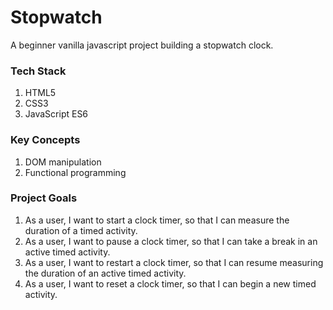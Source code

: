 # Stopwatch
A beginner vanilla javascript project building a stopwatch clock. 

### Tech Stack
1. HTML5
2. CSS3
3. JavaScript ES6

### Key Concepts
1. DOM manipulation
2. Functional programming

### Project Goals
1. As a user, I want to start a clock timer, so that I can measure the duration of a timed activity.
2. As a user, I want to pause a clock timer, so that I can take a break in an active timed activity.
3. As a user, I want to restart a clock timer, so that I can resume measuring the duration of an active timed activity.
4. As a user, I want to reset a clock timer, so that I can begin a new timed activity.
